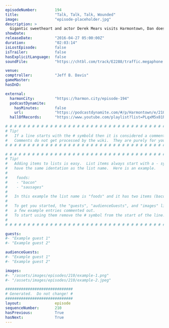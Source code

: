 ```yaml
---
episodeNumber:        194
title:                "Talk, Talk, Talk, Wounded"
image:                "episode-placeholder.jpg"
description: >
  Gigantic sweetheart and actor Derek Mears visits Harmontown, Dan doesn't trust when Rob says "I love you", music by Jeordie White. Watch the video at harmontown.com! Only $5 a month, we are independently owned, you can watch live, stream or download an...
showDate:             
releaseDate:          "2016-04-27 05:00:00Z"
duration:             "02:03:14"
isLostEpisode:        false
isTrailer:            false
hasExplicitLanguage:  false
soundFile:            "https://chtbl.com/track/E2288/traffic.megaphone.fm/STA3551674438.mp3?updated=1560211176"

venue:                
comptroller:          "Jeff B. Davis"
gameMaster:           
hasDnD:               

external:
  harmonCity:         "https://harmon.city/episode-194"
  podcastDynamite:
    hasMinutes:       false
    url:              "https://podcastdynamite.com/#/p/Harmontown/e/210/194"
  hallOfRecords:      "https://www.youtube.com/playlist?list=PLqxM5x81hNOZwYlOdi332mkfS1XJvSRkJ"

# # # # # # # # # # # # # # # # # # # # # # # # # # # # # # # # # # # # # # # # # # # # #
# Tip!
#   If a line starts with the # symbold then it is considered a comment.
#   Comments do not get processed by the wiki.  They are purely for your information.
# # # # # # # # # # # # # # # # # # # # # # # # # # # # # # # # # # # # # # # # # # # # #

# # # # # # # # # # # # # # # # # # # # # # # # # # # # # # # # # # # # # # # # # # # # #
# Tip!
#   Adding items to lists is easy.  List items always start with a - symbol and have
#   have the same identation as the list name.  Here is an example.
#
#    foods:
#    - "bacon"
#    - "sausages"
#
#   In this example the list name is "foods" and it has two items (bacon, and sausages).
#
#   To get you started, the "guests", "audienceGuests", and "images" lists below have
#   a few example entries commented out.
#   To start using them remove the # symbol from the start of the line.
#
# # # # # # # # # # # # # # # # # # # # # # # # # # # # # # # # # # # # # # # # # # # # #

guests:
#- "Example guest 1"
#- "Example guest 2"

audienceGuests:
#- "Example guest 1"
#- "Example guest 2"

images:
#- "/assets/images/episodes/210/example-1.png"
#- "/assets/images/episodes/210/example-2.jpeg"

##############################
# Generated.  Do not change! #
##############################
layout:               episode
sequenceNumber:       210
hasPrevious:          True
hasNext:              True
---
```


<!-- The episode description will be rendered here -->

<!-- Add your content BELOW here -->
<!-- vvvvvvvvvvvvvvvvvvvvvvvvvvv -->




<!-- ^^^^^^^^^^^^^^^^^^^^^^^^^^^ -->
<!-- Add your content ABOVE here -->

<!-- The episode gallery will be rendered here -->
